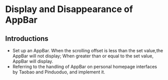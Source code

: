 # Display and Disappearance of AppBar

## Introductions
- Set up an AppBar. When the scrolling offset is less than the set value,the AppBar will not display; When greater than or equal to the set value, AppBar will display.
- Referring to the handling of AppBar on personal homepage interfaces by Taobao and Pinduoduo, and implement it.